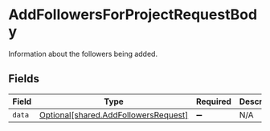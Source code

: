 # AddFollowersForProjectRequestBody

Information about the followers being added.


## Fields

| Field                                                                              | Type                                                                               | Required                                                                           | Description                                                                        |
| ---------------------------------------------------------------------------------- | ---------------------------------------------------------------------------------- | ---------------------------------------------------------------------------------- | ---------------------------------------------------------------------------------- |
| `data`                                                                             | [Optional[shared.AddFollowersRequest]](../../models/shared/addfollowersrequest.md) | :heavy_minus_sign:                                                                 | N/A                                                                                |